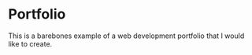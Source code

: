 # Portfolio
This is a barebones example of a web development portfolio that I would like to create. 
